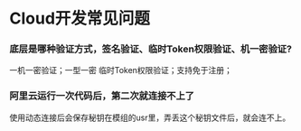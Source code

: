 # Cloud开发常见问题

### **底层是哪种验证方式，签名验证、临时Token权限验证、机一密验证?**

一机一密验证；一型一密 临时Token权限验证；支持免于注册；

### **阿里云运行一次代码后，第二次就连接不上了**

使用动态连接后会保存秘钥在模组的usr里，弄丢这个秘钥文件后，就会连不上。
